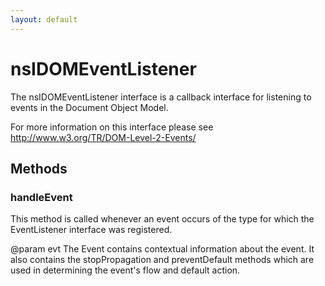 ```yaml
---
layout: default
---
```


# nsIDOMEventListener #

The nsIDOMEventListener interface is a callback interface for
listening to events in the Document Object Model.

For more information on this interface please see 
http://www.w3.org/TR/DOM-Level-2-Events/


## Methods ##

### handleEvent ###

This method is called whenever an event occurs of the type for which 
the EventListener interface was registered.

@param   evt The Event contains contextual information about the 
             event. It also contains the stopPropagation and 
             preventDefault methods which are used in determining the 
             event's flow and default action.

